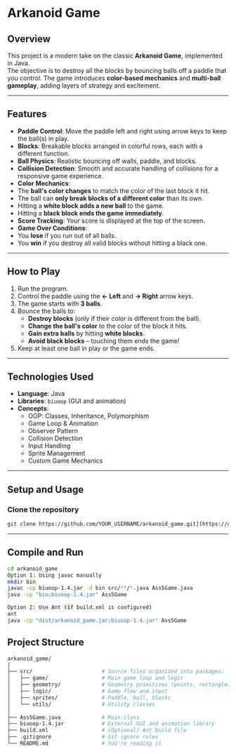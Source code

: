 # Arkanoid Game

## Overview
This project is a modern take on the classic **Arkanoid Game**, implemented in Java.  
The objective is to destroy all the blocks by bouncing balls off a paddle that you control. The game introduces **color-based mechanics** and **multi-ball gameplay**, adding layers of strategy and excitement.

---

## Features

-  **Paddle Control**: Move the paddle left and right using arrow keys to keep the ball(s) in play.
-  **Blocks**: Breakable blocks arranged in colorful rows, each with a different function.
-  **Ball Physics**: Realistic bouncing off walls, paddle, and blocks.
-  **Collision Detection**: Smooth and accurate handling of collisions for a responsive game experience.
-  **Color Mechanics**:  
  - The **ball's color changes** to match the color of the last block it hit.  
  - The ball can **only break blocks of a different color** than its own.  
  - Hitting a **white block adds a new ball** to the game.  
  - Hitting a **black block ends the game immediately**.
-  **Score Tracking**: Your score is displayed at the top of the screen.
-  **Game Over Conditions**:
  - You **lose** if you run out of all balls.
  - You **win** if you destroy all valid blocks without hitting a black one.

---

## How to Play

1. Run the program.
2. Control the paddle using the **← Left** and **→ Right** arrow keys.
3. The game starts with **3 balls**.
4. Bounce the balls to:
   - **Destroy blocks** (only if their color is different from the ball).
   - **Change the ball's color** to the color of the block it hits.
   - **Gain extra balls** by hitting **white blocks**.
   - **Avoid black blocks** – touching them ends the game!
5. Keep at least one ball in play or the game ends.

---

## Technologies Used

- **Language**: Java
- **Libraries**: `biuoop` (GUI and animation)
- **Concepts**:
  - OOP: Classes, Inheritance, Polymorphism
  - Game Loop & Animation
  - Observer Pattern
  - Collision Detection
  - Input Handling
  - Sprite Management
  - Custom Game Mechanics

---

## Setup and Usage

### Clone the repository
```bash
git clone https://github.com/YOUR_USERNAME/arkanoid_game.git](https://github.com/Cathrine-abu/Arkanoid_Game.git)
```
---

## Compile and Run
```bash
cd arkanoid_game
Option 1: Using javac manually
mkdir bin
javac -cp biuoop-1.4.jar -d bin src/**/*.java Ass5Game.java
java -cp "bin;biuoop-1.4.jar" Ass5Game

Option 2: Use Ant (if build.xml is configured)
ant
java -cp "dist/arkanoid_game.jar;biuoop-1.4.jar" Ass5Game

```
## Project Structure
```bash
arkanoid_game/
│
├── src/                      # Source files organized into packages:
│   ├── game/                 # Main game loop and logic
│   ├── geometry/             # Geometry primitives (points, rectangles, etc.)
│   ├── logic/                # Game flow and input
│   ├── sprites/              # Paddle, ball, blocks
│   └── utils/                # Utility classes
│
├── Ass5Game.java             # Main class
├── biuoop-1.4.jar            # External GUI and animation library
├── build.xml                 # (Optional) Ant build file
├── .gitignore                # Git ignore rules
└── README.md                 # You're reading it
```
